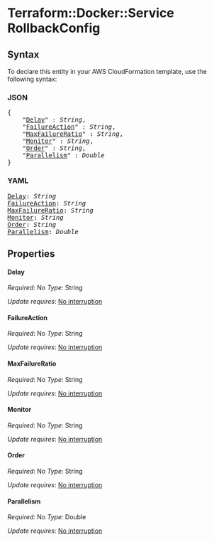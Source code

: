 # Terraform::Docker::Service RollbackConfig

## Syntax

To declare this entity in your AWS CloudFormation template, use the following syntax:

### JSON

<pre>
{
    "<a href="#delay" title="Delay">Delay</a>" : <i>String</i>,
    "<a href="#failureaction" title="FailureAction">FailureAction</a>" : <i>String</i>,
    "<a href="#maxfailureratio" title="MaxFailureRatio">MaxFailureRatio</a>" : <i>String</i>,
    "<a href="#monitor" title="Monitor">Monitor</a>" : <i>String</i>,
    "<a href="#order" title="Order">Order</a>" : <i>String</i>,
    "<a href="#parallelism" title="Parallelism">Parallelism</a>" : <i>Double</i>
}
</pre>

### YAML

<pre>
<a href="#delay" title="Delay">Delay</a>: <i>String</i>
<a href="#failureaction" title="FailureAction">FailureAction</a>: <i>String</i>
<a href="#maxfailureratio" title="MaxFailureRatio">MaxFailureRatio</a>: <i>String</i>
<a href="#monitor" title="Monitor">Monitor</a>: <i>String</i>
<a href="#order" title="Order">Order</a>: <i>String</i>
<a href="#parallelism" title="Parallelism">Parallelism</a>: <i>Double</i>
</pre>

## Properties

#### Delay

_Required_: No
_Type_: String

_Update requires_: [No interruption](https://docs.aws.amazon.com/AWSCloudFormation/latest/UserGuide/using-cfn-updating-stacks-update-behaviors.html#update-no-interrupt)

#### FailureAction

_Required_: No
_Type_: String

_Update requires_: [No interruption](https://docs.aws.amazon.com/AWSCloudFormation/latest/UserGuide/using-cfn-updating-stacks-update-behaviors.html#update-no-interrupt)

#### MaxFailureRatio

_Required_: No
_Type_: String

_Update requires_: [No interruption](https://docs.aws.amazon.com/AWSCloudFormation/latest/UserGuide/using-cfn-updating-stacks-update-behaviors.html#update-no-interrupt)

#### Monitor

_Required_: No
_Type_: String

_Update requires_: [No interruption](https://docs.aws.amazon.com/AWSCloudFormation/latest/UserGuide/using-cfn-updating-stacks-update-behaviors.html#update-no-interrupt)

#### Order

_Required_: No
_Type_: String

_Update requires_: [No interruption](https://docs.aws.amazon.com/AWSCloudFormation/latest/UserGuide/using-cfn-updating-stacks-update-behaviors.html#update-no-interrupt)

#### Parallelism

_Required_: No
_Type_: Double

_Update requires_: [No interruption](https://docs.aws.amazon.com/AWSCloudFormation/latest/UserGuide/using-cfn-updating-stacks-update-behaviors.html#update-no-interrupt)

